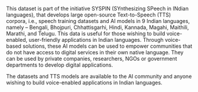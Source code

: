 This dataset is part of the initiative SYSPIN (SYnthesizing SPeech in INdian languages), that develops large open-source Text-to-Speech (TTS) corpora, i.e., speech training datasets and AI models in 9 Indian languages, namely – Bengali, Bhojpuri, Chhattisgarhi, Hindi, Kannada, Magahi, Maithili, Marathi, and Telugu. This data is useful for those wishing to build voice-enabled, user-friendly applications in Indian languages. Through voice-based solutions, these AI models can be used to empower communities that do not have access to digital services in their own native language. They can be used by private companies, researchers, NGOs or government departments to develop digital applications. 
 
 The datasets and TTS models are available to the AI community and anyone wishing to build voice-enabled applications in Indian languages.